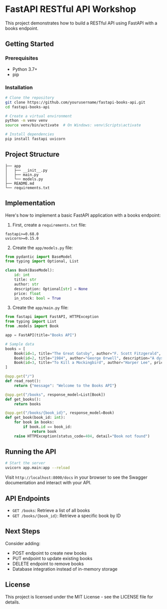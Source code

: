 # FastAPI RESTful API Workshop

This project demonstrates how to build a RESTful API using FastAPI with a books endpoint.

## Getting Started

### Prerequisites
- Python 3.7+
- pip

### Installation

```bash
# Clone the repository
git clone https://github.com/yourusername/fastapi-books-api.git
cd fastapi-books-api

# Create a virtual environment
python -m venv venv
source venv/bin/activate  # On Windows: venv\Scripts\activate

# Install dependencies
pip install fastapi uvicorn
```

## Project Structure

```
├── app
│   ├── __init__.py
│   ├── main.py
│   └── models.py
├── README.md
└── requirements.txt
```

## Implementation

Here's how to implement a basic FastAPI application with a books endpoint:

1. First, create a `requirements.txt` file:

```
fastapi>=0.68.0
uvicorn>=0.15.0
```

2. Create the `app/models.py` file:

```python
from pydantic import BaseModel
from typing import Optional, List

class Book(BaseModel):
    id: int
    title: str
    author: str
    description: Optional[str] = None
    price: float
    in_stock: bool = True
```

3. Create the `app/main.py` file:

```python
from fastapi import FastAPI, HTTPException
from typing import List
from .models import Book

app = FastAPI(title="Books API")

# Sample data
books = [
    Book(id=1, title="The Great Gatsby", author="F. Scott Fitzgerald", price=12.99),
    Book(id=2, title="1984", author="George Orwell", description="A dystopian novel", price=10.99),
    Book(id=3, title="To Kill a Mockingbird", author="Harper Lee", price=15.99),
]

@app.get("/")
def read_root():
    return {"message": "Welcome to the Books API"}

@app.get("/books", response_model=List[Book])
def get_books():
    return books

@app.get("/books/{book_id}", response_model=Book)
def get_book(book_id: int):
    for book in books:
        if book.id == book_id:
            return book
    raise HTTPException(status_code=404, detail="Book not found")
```

## Running the API

```bash
# Start the server
uvicorn app.main:app --reload
```

Visit `http://localhost:8000/docs` in your browser to see the Swagger documentation and interact with your API.

## API Endpoints

- `GET /books`: Retrieve a list of all books
- `GET /books/{book_id}`: Retrieve a specific book by ID

## Next Steps

Consider adding:
- POST endpoint to create new books
- PUT endpoint to update existing books
- DELETE endpoint to remove books
- Database integration instead of in-memory storage

## License

This project is licensed under the MIT License - see the LICENSE file for details.